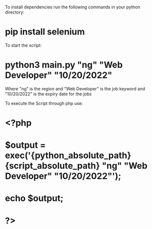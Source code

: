 To install dependencies run the following commands in your python directory:

# pip install selenium

To start the script:

# python3 main.py "ng" "Web Developer" "10/20/2022"

Where "ng" is the region and "Web Developer" is the job keyword and "10/20/2022" is the expiry date for the jobs

To execute the Script through php use:

# <?php

# $output = exec('{python_absolute_path} {script_absolute_path} "ng" "Web Developer" "10/20/2022"');

# echo $output;

# ?>